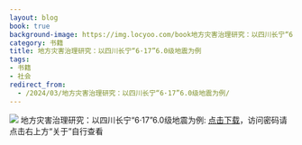 ```yaml
---
layout: blog
book: true
background-image: https://img.locyoo.com/book地方灾害治理研究：以四川长宁“6·17”6.0级地震为例.jpg
category: 书籍
title: 地方灾害治理研究：以四川长宁“6·17”6.0级地震为例
tags:
- 书籍
- 社会
redirect_from:
  - /2024/03/地方灾害治理研究：以四川长宁“6·17”6.0级地震为例/
---
```

![](https://img.locyoo.com/book地方灾害治理研究：以四川长宁“6·17”6.0级地震为例.jpg)
地方灾害治理研究：以四川长宁“6·17”6.0级地震为例: <a name = "ref1" href="https://url18.ctfile.com/f/50983618-1269463357-56d668?p=3619">点击下载</a>，访问密码请点击右上方“关于”自行查看